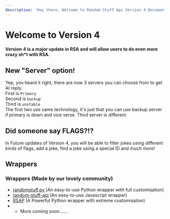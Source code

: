```yaml
---
description: 'Hey there, Welcome to Random Stuff Api Version 4 Documentation'
---
```


# Welcome to Version 4

#### Version 4 is a major update in RSA and will allow users to do even more crazy sh\*t with RSA. 

## New "Server" option!

Yep, you heard it right, there are now 3 servers you can choose from to get AI reply.   
First is `Primary`   
Second is `backup`  
Third is `unstable`   
The first two use same technology, it's just that you can use backup server if primary is down and vice verse. Third server is different

## Did someone say FLAGS?!?

In Future updates of Version 4, you will be able to filter jokes using different kinds of flags, add a joke, find a joke using a special ID and much more! 

## Wrappers

### Wrappers \(Made by our lovely community\)

* [randomstuff.py ](https://pypi.org/project/randomstuff.py/)\(An easy-to-use Python wrapper with full customisation\)
* [random-stuff-api](https://npmjs.com/random-stuff-api/) \(An easy-to-use Javascript wrapper\)
* [RSAP](https://pypi.org/project/rsap/) \(A Powerful Python wrapper with extreme customisation\)
* * More coming soon.......


